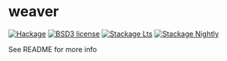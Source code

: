 # weaver

[![Hackage](https://img.shields.io/hackage/v/weaver.svg)](https://hackage.haskell.org/package/weaver)
[![BSD3 license](https://img.shields.io/badge/license-BSD3-blue.svg)](LICENSE)
[![Stackage Lts](http://stackage.org/package/weaver/badge/lts)](http://stackage.org/lts/package/weaver)
[![Stackage Nightly](http://stackage.org/package/weaver/badge/nightly)](http://stackage.org/nightly/package/weaver)

See README for more info